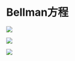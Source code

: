 ﻿# Bellman方程

![](/images/体验强化学习的基本概念/Bellman方程/1a1.jpg)

![](/images/体验强化学习的基本概念/Bellman方程/1a2.jpg)

![](/images/体验强化学习的基本概念/Bellman方程/1a3.jpg)